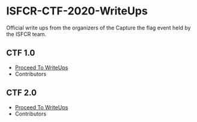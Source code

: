 # ISFCR-CTF-2020-WriteUps

Official write ups from the organizers of the Capture the flag event held by the ISFCR team.

## CTF 1.0

+ <a href = ".\CTF1.0\README">Proceed To WriteUps</a>
+ Contributors

## CTF 2.0

+ <a href = ".\CTF2.0\README">Proceed To WriteUps</a>
+ Contributors


